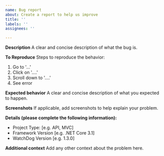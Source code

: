```yaml
---
name: Bug report
about: Create a report to help us improve
title: ''
labels: ''
assignees: ''

---
```


**Description**
A clear and concise description of what the bug is.

**To Reproduce**
Steps to reproduce the behavior:
1. Go to '...'
2. Click on '....'
3. Scroll down to '....'
4. See error

**Expected behavior**
A clear and concise description of what you expected to happen.

**Screenshots**
If applicable, add screenshots to help explain your problem.

**Details (please complete the following information):**
 - Project Type: [e.g. API, MVC]
 - Framework Version [e.g. .NET Core 3.1]
 - WatchDog Version [e.g. 1.3.0]


**Additional context**
Add any other context about the problem here.
